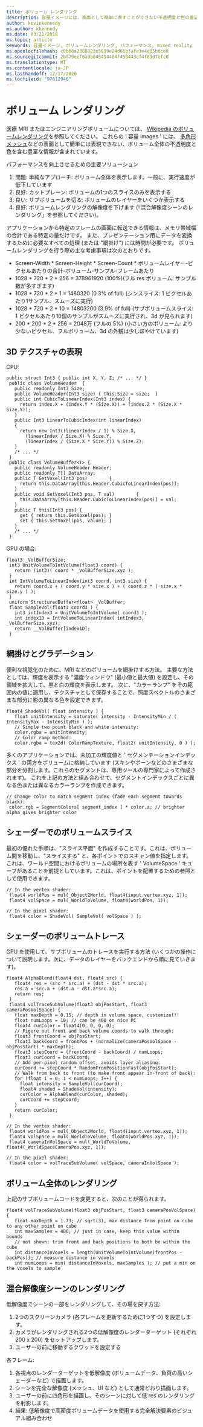 ```yaml
---
title: ボリューム レンダリング
description: 容量イメージには、表面として簡単に表すことができない不透明度と色の豊富な情報が含まれています。 Windows Mixed Reality 内で容量イメージを効率的にレンダリングする方法について説明します。
author: kevinkennedy
ms.author: kkennedy
ms.date: 03/21/2018
ms.topic: article
keywords: 容量イメージ, ボリュームレンダリング, パフォーマンス, mixed reality
ms.openlocfilehash: c0b68a2368823e5699e24d66bfafe1e4e05bdce8
ms.sourcegitcommit: 2bf79eef6a9b845494484f458443ef4f89d7efc0
ms.translationtype: MT
ms.contentlocale: ja-JP
ms.lasthandoff: 12/17/2020
ms.locfileid: "97612946"
---
```

# <a name="volume-rendering"></a>ボリューム レンダリング

医療 MRI またはエンジニアリングボリュームについては、 [Wikipedia のボリュームレンダリング](https://en.wikipedia.org/wiki/Volume_rendering)を参照してください。 これらの ' 容量 images ' には、 [多角形メッシュ](https://en.wikipedia.org/wiki/Polygon_mesh)などの表面として簡単には表現できない、ボリューム全体の不透明度と色を含む豊富な情報が含まれています。

パフォーマンスを向上させるための主要ソリューション
1. 問題: 単純なアプローチ: ボリューム全体を表示します。一般に、実行速度が低下しています
2. 良好: カットプレーン: ボリュームの1つのスライスのみを表示する
3. 良い: サブボリュームを切る: ボリュームのレイヤーをいくつか表示する
4. 良好: ボリュームレンダリングの解像度を下げます (「混合解像度シーンのレンダリング」を参照してください)。

アプリケーションから特定のフレームの画面に転送できる情報は、メモリ帯域幅の合計である特定の量だけです。 また、プレゼンテーション用にデータを変換するために必要なすべての処理 (または "網掛け") には時間が必要です。 ボリュームレンダリングを行う際の主な考慮事項は次のとおりです。
* Screen-Width * Screen-Height * Screen-Count * ボリュームレイヤー-ピクセルあたりの合計-ボリューム-サンプル-フレームあたり
* 1028 * 720 * 2 * 256 = 378961920 (100%)(フル res ボリューム: サンプル数が多すぎます)
* 1028 * 720 * 2 * 1 = 1480320 (0.3% of full) (シンスライス: 1 ピクセルあたり1サンプル、スムーズに実行)
* 1028 * 720 * 2 * 10 = 14803200 (3.9% of full) (サブボリュームスライス: 1 ピクセルあたり10個のサンプルがスムーズに実行され、3d が見られます)
* 200 * 200 * 2 * 256 = 2048万 (フルの 5%) (小さい方のボリューム: より少ないピクセル、フルボリューム、3d の外観は少しぼやけています)

## <a name="representing-3d-textures"></a>3D テクスチャの表現

CPU:

```
public struct Int3 { public int X, Y, Z; /* ... */ }
 public class VolumeHeader  {
   public readonly Int3 Size;
   public VolumeHeader(Int3 size) { this.Size = size;  }
   public int CubicToLinearIndex(Int3 index) {
     return index.X + (index.Y * (Size.X)) + (index.Z * (Size.X * Size.Y));
   }
   public Int3 LinearToCubicIndex(int linearIndex)
   {
     return new Int3((linearIndex / 1) % Size.X,
       (linearIndex / Size.X) % Size.Y,
       (linearIndex / (Size.X * Size.Y)) % Size.Z);
   }
   /* ... */
 }
 public class VolumeBuffer<T> {
   public readonly VolumeHeader Header;
   public readonly T[] DataArray;
   public T GetVoxel(Int3 pos)        {
     return this.DataArray[this.Header.CubicToLinearIndex(pos)];
   }
   public void SetVoxel(Int3 pos, T val)        {
     this.DataArray[this.Header.CubicToLinearIndex(pos)] = val;
   }
   public T this[Int3 pos] {
     get { return this.GetVoxel(pos); }
     set { this.SetVoxel(pos, value); }
   }
   /* ... */
 }
```

GPU の場合:

```
float3 _VolBufferSize;
 int3 UnitVolumeToIntVolume(float3 coord) {
   return (int3)( coord * _VolBufferSize.xyz );
 }
 int IntVolumeToLinearIndex(int3 coord, int3 size) {
   return coord.x + ( coord.y * size.x ) + ( coord.z * ( size.x * size.y ) );
 }
 uniform StructuredBuffer<float> _VolBuffer;
 float SampleVol(float3 coord3 ) {
   int3 intIndex3 = UnitVolumeToIntVolume( coord3 );
   int index1D = IntVolumeToLinearIndex( intIndex3, _VolBufferSize.xyz);
   return __VolBuffer[index1D];
 }
```

## <a name="shading-and-gradients"></a>網掛けとグラデーション

便利な視覚化のために、MRI などのボリュームを網掛けする方法。 主要な方法としては、輝度を表示する "濃度ウィンドウ" (最小値と最大値) を設定し、その領域を拡大して、黒と白の輝度を表示します。 次に、"カラーランプ" をその範囲内の値に適用し、テクスチャとして保存することで、照度スペクトルのさまざまな部分に影の異なる色を設定できます。

```
float4 ShadeVol( float intensity ) {
   float unitIntensity = saturate( intensity - IntensityMin / ( IntensityMax - IntensityMin ) );
   // Simple two point black and white intensity:
   color.rgba = unitIntensity;
   // Color ramp method:
   color.rgba = tex2d( ColorRampTexture, float2( unitIntensity, 0 ) );
```

多くのアプリケーションでは、未加工の輝度値と ' セグメンテーションインデックス ' の両方をボリュームに格納しています (スキンやボーンなどのさまざまな部分を分割します。これらのセグメントは、専用ツールの専門家によって作成されます)。 これを上記の方法と組み合わせて、セグメントインデックスごとに異なる色または異なるカラーランプを作成できます。

```
// Change color to match segment index (fade each segment towards black):
 color.rgb = SegmentColors[ segment_index ] * color.a; // brighter alpha gives brighter color
```

## <a name="volume-slicing-in-a-shader"></a>シェーダーでのボリュームスライス

最初の優れた手順は、"スライス平面" を作成することです。これは、ボリューム間を移動し、"スライスする" と、各ポイントでのスキャン値を指定します。 これは、ワールド空間におけるボリュームの場所を表す ' VolumeSpace ' キューブがあることを前提としています。これは、ポイントを配置するための参照として使用できます。

```
// In the vertex shader:
 float4 worldPos = mul(_Object2World, float4(input.vertex.xyz, 1));
 float4 volSpace = mul(_WorldToVolume, float4(worldPos, 1));
```

```
// In the pixel shader:
 float4 color = ShadeVol( SampleVol( volSpace ) );
```

## <a name="volume-tracing-in-shaders"></a>シェーダーのボリュームトレース

GPU を使用して、サブボリュームのトレースを実行する方法 (いくつかの操作について説明します。次に、データのレイヤーをバックエンドから順に見ていきます)。

```
float4 AlphaBlend(float4 dst, float4 src) {
   float4 res = (src * src.a) + (dst - dst * src.a);
   res.a = src.a + (dst.a - dst.a*src.a);
   return res;
 }
 float4 volTraceSubVolume(float3 objPosStart, float3 cameraPosVolSpace) {
   float maxDepth = 0.15; // depth in volume space, customize!!!
   float numLoops = 10; // can be 400 on nice PC
   float4 curColor = float4(0, 0, 0, 0);
   // Figure out front and back volume coords to walk through:
   float3 frontCoord = objPosStart;
   float3 backCoord = frontPos + (normalize(cameraPosVolSpace - objPosStart) * maxDepth);
   float3 stepCoord = (frontCoord - backCoord) / numLoops;
   float3 curCoord = backCoord;
   // Add per-pixel random offset, avoids layer aliasing:
   curCoord += stepCoord * RandomFromPositionFast(objPosStart);
   // Walk from back to front (to make front appear in-front of back):
   for (float i = 0; i < numLoops; i++) {
     float intensity = SampleVol(curCoord);
     float4 shaded = ShadeVol(intensity);
     curColor = AlphaBlend(curColor, shaded);
     curCoord += stepCoord;
   }
   return curColor;
 }
```

```
// In the vertex shader:
 float4 worldPos = mul(_Object2World, float4(input.vertex.xyz, 1));
 float4 volSpace = mul(_WorldToVolume, float4(worldPos.xyz, 1));
 float4 cameraInVolSpace = mul(_WorldToVolume, float4(_WorldSpaceCameraPos.xyz, 1));
```

```
// In the pixel shader:
 float4 color = volTraceSubVolume( volSpace, cameraInVolSpace );
```

## <a name="whole-volume-rendering"></a>ボリューム全体のレンダリング

上記のサブボリュームコードを変更すると、次のことが得られます。

```
float4 volTraceSubVolume(float3 objPosStart, float3 cameraPosVolSpace) {
   float maxDepth = 1.73; // sqrt(3), max distance from point on cube to any other point on cube
   int maxSamples = 400; // just in case, keep this value within bounds
   // not shown: trim front and back positions to both be within the cube
   int distanceInVoxels = length(UnitVolumeToIntVolume(frontPos - backPos)); // measure distance in voxels
   int numLoops = min( distanceInVoxels, maxSamples ); // put a min on the voxels to sample
```

## <a name="mixed-resolution-scene-rendering"></a>混合解像度シーンのレンダリング

低解像度でシーンの一部をレンダリングして、その場を戻す方法:
1. 2つのスクリーンカメラ (各フレームを更新するために1つずつ) を設定します。
2. カメラがレンダリングされる2つの低解像度のレンダーターゲット (それぞれ 200 x 200) をセットアップします。
3. ユーザーの前に移動するクワッドを設定する

各フレーム:
1. 各視点のレンダーターゲットを低解像度 (ボリュームデータ、負荷の高いシェーダーなど) で描画します。
2. シーンを完全な解像度 (メッシュ、UI など) として通常どおり描画します。
3. ユーザーの前に四角形を描画し、そのシーンに対して低 res のレンダリングを射影します。
4. 結果: 低解像度で高密度ボリュームデータを使用する完全解決要素のビジュアル組み合わせ
